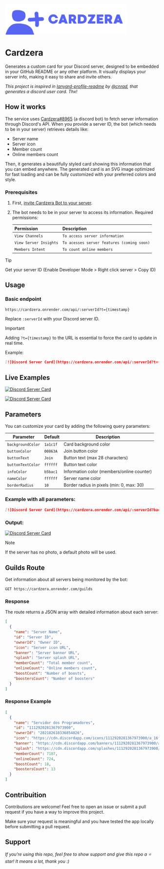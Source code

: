 <p align="left">
  <img src="src/public/logo.png" alt="CardzeraLogo" width="400">
</p>

# Cardzera

Generates a custom card for your Discord server, designed to be embedded in your GitHub README or any other platform. It visually displays your server info, making it easy to share and invite others.

_This project is inspired in [lanyard-profile-readme](https://github.com/cnrad/lanyard-profile-readme) by [@cnrad](https://github.com/cnrad), that generates a discord user card. Thx!_

## How it works

The service uses [Cardzera#8965](https://discord.com/users/1368283106276147200) (a discord bot) to fetch server information through Discord's API. When you provide a server ID, the bot (which needs to be in your server) retrieves details like:

- Server name
- Server icon
- Member count
- Online members count

Then, it generates a beautifully styled card showing this information that you can embed anywhere. The generated card is an SVG image optimized for fast loading and can be fully customized with your preferred colors and style.

### Prerequisites

1. First, [invite Cardzera Bot to your server](https://discord.com/oauth2/authorize?client_id=1368283106276147200&permissions=525312&integration_type=0&scope=bot).
2. The bot needs to be in your server to access its information. Required permissions:

   | Permission             | Description                                |
   | ---------------------- | ------------------------------------------ |
   | `View Channels`        | `To access server information`             |
   | `View Server Insights` | `To acesses server features (coming soon)` |
   | `Members Intent`       | `To count online members`                  |

> [!TIP]
> Get your server ID (Enable Developer Mode > Right click server > Copy ID)

## Usage

### Basic endpoint

```
https://cardzera.onrender.com/api/:serverId?t={timestamp}
```

Replace `:serverId` with your Discord server ID.

> [!IMPORTANT]
> Adding ```?t={timestamp}``` to the URL is essential to force the card to update in real time.


Example:

```markdown
[![Discord Server Card](https://cardzera.onrender.com/api/:serverId?t={timestamp})](https://discord.gg/serverInviteCode)
```


## Live Examples

[![Discord Server Card](https://cardzera.onrender.com/api/1376926676184858716?t={timestamp})](https://discord.gg/GU9GjTdNDf)

[![Discord Server Card](https://cardzera.onrender.com/api/1112920281367973900?t={timestamp})](https://discord.gg/t86nFuCrbj)

## Parameters

You can customize your card by adding the following query parameters:

| Parameter         | Default  | Description                                |
| ----------------- | -------- | ------------------------------------------ |
| `backgroundColor` | `1a1c1f` | Card background color                      |
| `buttonColor`     | `00863A` | Join button color                          |
| `buttonText`      | `Join`   | Button text (max 28 characters)            |
| `buttonTextColor` | `ffffff` | Button text color                          |
| `infoColor`       | `b5bac1` | Information color (members/online counter) |
| `nameColor`       | `ffffff` | Server name color                          |
| `borderRadius`    | `10`     | Border radius in pixels (min: 0, max: 30)  |

### Example with all parameters:

```markdown
[![Discord Server Card](https://cardzera.onrender.com/api/:serverId?backgroundColor=ffffff&buttonColor=000000&buttonText=Star%20the%20repository&buttonTextColor=ffffff&infoColor=353535&nameColor=000000&borderRadius=0?t={timestamp})](https://discord.gg/serverInviteCode)
```

### Output:

[![Discord Server Card](https://cardzera.onrender.com/api/1376926676184858716?backgroundColor=ffffff&buttonColor=000000&buttonText=Star%20the%20repository&buttonTextColor=ffffff&infoColor=353535&nameColor=000000&borderRadius=0?t={timestamp})](https://discord.gg/GU9GjTdNDf)

> [!NOTE]
> If the server has no photo, a default photo will be used.

## Guilds Route

Get information about all servers being monitored by the bot:

```
GET https://cardzera.onrender.com/guilds
```

### Response

The route returns a JSON array with detailed information about each server:

```json
[
  {
    "name": "Server Name",
    "id": "Server ID",
    "ownerId": "Owner ID",
    "icon": "Server icon URL",
    "banner": "Server banner URL",
    "splash": "Server splash URL",
    "memberCount": "Total member count",
    "onlineCount": "Online members count",
    "boostCount": "Number of boosts",
    "boostersCount": "Number of boosters"
  }
]
```

### Response Example

```json
[
  {
    "name": "Servidor dos Programadores",
    "id": "1112920281367973900",
    "ownerId": "282182618336854026",
    "icon": "https://cdn.discordapp.com/icons/1112920281367973900/a_16f751425469d6b40897500a71967e6b.gif",
    "banner": "https://cdn.discordapp.com/banners/1112920281367973900/a_16c5b67a8a6b891bea44c5f0c45a22b1.gif",
    "splash": "https://cdn.discordapp.com/splashes/1112920281367973900/473678c810575b5bb2783af9dbfe1752.webp",
    "memberCount": 7107,
    "onlineCount": 724,
    "boostCount": 18,
    "boostersCount": 13
  }
]
```

## Contribuition

Contributions are welcome! Feel free to open an issue or submit a pull request if you have a way to improve this project.

Make sure your request is meaningful and you have tested the app locally before submitting a pull request.

## Support

_If you're using this repo, feel free to show support and give this repo a ⭐ star! It means a lot, thank you :)_
